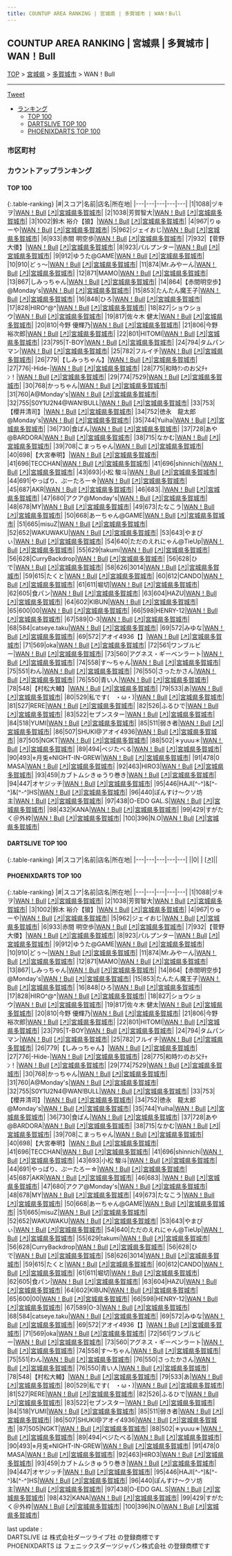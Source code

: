```yaml
---
title: COUNTUP AREA RANKING | 宮城県 | 多賀城市 | WAN！Bull
---
```

## COUNTUP AREA RANKING | 宮城県 | 多賀城市 | WAN！Bull

[TOP](/darts/rank/) > [宮城県](/darts/rank/宮城県/) > [多賀城市](/darts/rank/宮城県/多賀城市/) > WAN！Bull

___

<a href="https://twitter.com/share?ref_src=twsrc%5Etfw" data-text="COUNTUP AREA RANKING | 宮城県多賀城市WAN！Bull" class="twitter-share-button" data-hashtags="DARTSLIVE,PHOENIXDARTS,darts,ダーツ" data-show-count="false">Tweet</a>

* [ランキング](#カウントアップランキング)
    * [TOP 100](#top-100)
    * [DARTSLIVE TOP 100](#dartslive-top-100)
    * [PHOENIXDARTS TOP 100](#phoenixdarts-top-100)

### 市区町村

<ul>

</ul>

### カウントアップランキング

#### TOP 100



{:.table-ranking}
|#|スコア|名前|店名|所在地|
|---|---|---|---|---|
|1|1088|<span class="rank-name-pd">ヅキヲ</span>|<a href="/darts/rank/shops/78041.html">WAN！Bull</a> <a href="https://vs.phoenixdarts.com/jp/shop/shopDetailInfo/s_78041?s_seq=78041">[↗]</a>|<a href="/darts/rank/宮城県/多賀城市">宮城県多賀城市</a>|
|2|1038|<span class="rank-name-pd">芳賀智大</span>|<a href="/darts/rank/shops/78041.html">WAN！Bull</a> <a href="https://vs.phoenixdarts.com/jp/shop/shopDetailInfo/s_78041?s_seq=78041">[↗]</a>|<a href="/darts/rank/宮城県/多賀城市">宮城県多賀城市</a>|
|3|1002|<span class="rank-name-pd">鈴木 裕介【狼】</span>|<a href="/darts/rank/shops/78041.html">WAN！Bull</a> <a href="https://vs.phoenixdarts.com/jp/shop/shopDetailInfo/s_78041?s_seq=78041">[↗]</a>|<a href="/darts/rank/宮城県/多賀城市">宮城県多賀城市</a>|
|4|967|<span class="rank-name-pd">りゅーや</span>|<a href="/darts/rank/shops/78041.html">WAN！Bull</a> <a href="https://vs.phoenixdarts.com/jp/shop/shopDetailInfo/s_78041?s_seq=78041">[↗]</a>|<a href="/darts/rank/宮城県/多賀城市">宮城県多賀城市</a>|
|5|962|<span class="rank-name-pd">ジェイおじ</span>|<a href="/darts/rank/shops/78041.html">WAN！Bull</a> <a href="https://vs.phoenixdarts.com/jp/shop/shopDetailInfo/s_78041?s_seq=78041">[↗]</a>|<a href="/darts/rank/宮城県/多賀城市">宮城県多賀城市</a>|
|6|933|<span class="rank-name-pd">赤間 明空歩</span>|<a href="/darts/rank/shops/78041.html">WAN！Bull</a> <a href="https://vs.phoenixdarts.com/jp/shop/shopDetailInfo/s_78041?s_seq=78041">[↗]</a>|<a href="/darts/rank/宮城県/多賀城市">宮城県多賀城市</a>|
|7|932|<span class="rank-name-pd">【菅野大倭】</span>|<a href="/darts/rank/shops/78041.html">WAN！Bull</a> <a href="https://vs.phoenixdarts.com/jp/shop/shopDetailInfo/s_78041?s_seq=78041">[↗]</a>|<a href="/darts/rank/宮城県/多賀城市">宮城県多賀城市</a>|
|8|923|<span class="rank-name-pd">パルプンター</span>|<a href="/darts/rank/shops/78041.html">WAN！Bull</a> <a href="https://vs.phoenixdarts.com/jp/shop/shopDetailInfo/s_78041?s_seq=78041">[↗]</a>|<a href="/darts/rank/宮城県/多賀城市">宮城県多賀城市</a>|
|9|912|<span class="rank-name-pd">ゆうた@GAME</span>|<a href="/darts/rank/shops/78041.html">WAN！Bull</a> <a href="https://vs.phoenixdarts.com/jp/shop/shopDetailInfo/s_78041?s_seq=78041">[↗]</a>|<a href="/darts/rank/宮城県/多賀城市">宮城県多賀城市</a>|
|10|910|<span class="rank-name-pd">どぅ～</span>|<a href="/darts/rank/shops/78041.html">WAN！Bull</a> <a href="https://vs.phoenixdarts.com/jp/shop/shopDetailInfo/s_78041?s_seq=78041">[↗]</a>|<a href="/darts/rank/宮城県/多賀城市">宮城県多賀城市</a>|
|11|874|<span class="rank-name-pd">Mr.みやーん</span>|<a href="/darts/rank/shops/78041.html">WAN！Bull</a> <a href="https://vs.phoenixdarts.com/jp/shop/shopDetailInfo/s_78041?s_seq=78041">[↗]</a>|<a href="/darts/rank/宮城県/多賀城市">宮城県多賀城市</a>|
|12|871|<span class="rank-name-pd">MAMO</span>|<a href="/darts/rank/shops/78041.html">WAN！Bull</a> <a href="https://vs.phoenixdarts.com/jp/shop/shopDetailInfo/s_78041?s_seq=78041">[↗]</a>|<a href="/darts/rank/宮城県/多賀城市">宮城県多賀城市</a>|
|13|867|<span class="rank-name-pd">しみっちゃん</span>|<a href="/darts/rank/shops/78041.html">WAN！Bull</a> <a href="https://vs.phoenixdarts.com/jp/shop/shopDetailInfo/s_78041?s_seq=78041">[↗]</a>|<a href="/darts/rank/宮城県/多賀城市">宮城県多賀城市</a>|
|14|864|<span class="rank-name-pd">【赤間明空歩】@Monday&#x27;s</span>|<a href="/darts/rank/shops/78041.html">WAN！Bull</a> <a href="https://vs.phoenixdarts.com/jp/shop/shopDetailInfo/s_78041?s_seq=78041">[↗]</a>|<a href="/darts/rank/宮城県/多賀城市">宮城県多賀城市</a>|
|15|853|<span class="rank-name-pd">たんたん魔王子</span>|<a href="/darts/rank/shops/78041.html">WAN！Bull</a> <a href="https://vs.phoenixdarts.com/jp/shop/shopDetailInfo/s_78041?s_seq=78041">[↗]</a>|<a href="/darts/rank/宮城県/多賀城市">宮城県多賀城市</a>|
|16|848|<span class="rank-name-pd">ひろ</span>|<a href="/darts/rank/shops/78041.html">WAN！Bull</a> <a href="https://vs.phoenixdarts.com/jp/shop/shopDetailInfo/s_78041?s_seq=78041">[↗]</a>|<a href="/darts/rank/宮城県/多賀城市">宮城県多賀城市</a>|
|17|828|<span class="rank-name-pd">HIRO^@^</span>|<a href="/darts/rank/shops/78041.html">WAN！Bull</a> <a href="https://vs.phoenixdarts.com/jp/shop/shopDetailInfo/s_78041?s_seq=78041">[↗]</a>|<a href="/darts/rank/宮城県/多賀城市">宮城県多賀城市</a>|
|18|827|<span class="rank-name-pd">ショウショウ</span>|<a href="/darts/rank/shops/78041.html">WAN！Bull</a> <a href="https://vs.phoenixdarts.com/jp/shop/shopDetailInfo/s_78041?s_seq=78041">[↗]</a>|<a href="/darts/rank/宮城県/多賀城市">宮城県多賀城市</a>|
|19|817|<span class="rank-name-pd"><span class="pro-icon-pd"></span>佐々木 健太</span>|<a href="/darts/rank/shops/78041.html">WAN！Bull</a> <a href="https://vs.phoenixdarts.com/jp/shop/shopDetailInfo/s_78041?s_seq=78041">[↗]</a>|<a href="/darts/rank/宮城県/多賀城市">宮城県多賀城市</a>|
|20|810|<span class="rank-name-pd"><span class="pro-icon-pd"></span>今野 優輝乃</span>|<a href="/darts/rank/shops/78041.html">WAN！Bull</a> <a href="https://vs.phoenixdarts.com/jp/shop/shopDetailInfo/s_78041?s_seq=78041">[↗]</a>|<a href="/darts/rank/宮城県/多賀城市">宮城県多賀城市</a>|
|21|806|<span class="rank-name-pd"><span class="pro-icon-pd"></span>今野 裕次郎</span>|<a href="/darts/rank/shops/78041.html">WAN！Bull</a> <a href="https://vs.phoenixdarts.com/jp/shop/shopDetailInfo/s_78041?s_seq=78041">[↗]</a>|<a href="/darts/rank/宮城県/多賀城市">宮城県多賀城市</a>|
|22|801|<span class="rank-name-pd">HITOMI</span>|<a href="/darts/rank/shops/78041.html">WAN！Bull</a> <a href="https://vs.phoenixdarts.com/jp/shop/shopDetailInfo/s_78041?s_seq=78041">[↗]</a>|<a href="/darts/rank/宮城県/多賀城市">宮城県多賀城市</a>|
|23|795|<span class="rank-name-pd">T-BOY</span>|<a href="/darts/rank/shops/78041.html">WAN！Bull</a> <a href="https://vs.phoenixdarts.com/jp/shop/shopDetailInfo/s_78041?s_seq=78041">[↗]</a>|<a href="/darts/rank/宮城県/多賀城市">宮城県多賀城市</a>|
|24|794|<span class="rank-name-pd">タムパンマン</span>|<a href="/darts/rank/shops/78041.html">WAN！Bull</a> <a href="https://vs.phoenixdarts.com/jp/shop/shopDetailInfo/s_78041?s_seq=78041">[↗]</a>|<a href="/darts/rank/宮城県/多賀城市">宮城県多賀城市</a>|
|25|782|<span class="rank-name-pd">フルイチ</span>|<a href="/darts/rank/shops/78041.html">WAN！Bull</a> <a href="https://vs.phoenixdarts.com/jp/shop/shopDetailInfo/s_78041?s_seq=78041">[↗]</a>|<a href="/darts/rank/宮城県/多賀城市">宮城県多賀城市</a>|
|26|779|<span class="rank-name-pd">【しみっちゃん】</span>|<a href="/darts/rank/shops/78041.html">WAN！Bull</a> <a href="https://vs.phoenixdarts.com/jp/shop/shopDetailInfo/s_78041?s_seq=78041">[↗]</a>|<a href="/darts/rank/宮城県/多賀城市">宮城県多賀城市</a>|
|27|776|<span class="rank-name-pd">-Hide-</span>|<a href="/darts/rank/shops/78041.html">WAN！Bull</a> <a href="https://vs.phoenixdarts.com/jp/shop/shopDetailInfo/s_78041?s_seq=78041">[↗]</a>|<a href="/darts/rank/宮城県/多賀城市">宮城県多賀城市</a>|
|28|775|<span class="rank-name-pd">和時ｸﾝのお父ﾁｬﾝ！</span>|<a href="/darts/rank/shops/78041.html">WAN！Bull</a> <a href="https://vs.phoenixdarts.com/jp/shop/shopDetailInfo/s_78041?s_seq=78041">[↗]</a>|<a href="/darts/rank/宮城県/多賀城市">宮城県多賀城市</a>|
|29|774|<span class="rank-name-pd">7529</span>|<a href="/darts/rank/shops/78041.html">WAN！Bull</a> <a href="https://vs.phoenixdarts.com/jp/shop/shopDetailInfo/s_78041?s_seq=78041">[↗]</a>|<a href="/darts/rank/宮城県/多賀城市">宮城県多賀城市</a>|
|30|768|<span class="rank-name-pd">かっちゃん</span>|<a href="/darts/rank/shops/78041.html">WAN！Bull</a> <a href="https://vs.phoenixdarts.com/jp/shop/shopDetailInfo/s_78041?s_seq=78041">[↗]</a>|<a href="/darts/rank/宮城県/多賀城市">宮城県多賀城市</a>|
|31|760|<span class="rank-name-pd">A@Monday&#x27;s</span>|<a href="/darts/rank/shops/78041.html">WAN！Bull</a> <a href="https://vs.phoenixdarts.com/jp/shop/shopDetailInfo/s_78041?s_seq=78041">[↗]</a>|<a href="/darts/rank/宮城県/多賀城市">宮城県多賀城市</a>|
|32|755|<span class="rank-name-pd">S0Y1U2N4@WAN!BULL</span>|<a href="/darts/rank/shops/78041.html">WAN！Bull</a> <a href="https://vs.phoenixdarts.com/jp/shop/shopDetailInfo/s_78041?s_seq=78041">[↗]</a>|<a href="/darts/rank/宮城県/多賀城市">宮城県多賀城市</a>|
|33|753|<span class="rank-name-pd">【櫻井清司】</span>|<a href="/darts/rank/shops/78041.html">WAN！Bull</a> <a href="https://vs.phoenixdarts.com/jp/shop/shopDetailInfo/s_78041?s_seq=78041">[↗]</a>|<a href="/darts/rank/宮城県/多賀城市">宮城県多賀城市</a>|
|34|752|<span class="rank-name-pd">徳永　龍太郎@Monday&#x27;s</span>|<a href="/darts/rank/shops/78041.html">WAN！Bull</a> <a href="https://vs.phoenixdarts.com/jp/shop/shopDetailInfo/s_78041?s_seq=78041">[↗]</a>|<a href="/darts/rank/宮城県/多賀城市">宮城県多賀城市</a>|
|35|744|<span class="rank-name-pd">Yuiha</span>|<a href="/darts/rank/shops/78041.html">WAN！Bull</a> <a href="https://vs.phoenixdarts.com/jp/shop/shopDetailInfo/s_78041?s_seq=78041">[↗]</a>|<a href="/darts/rank/宮城県/多賀城市">宮城県多賀城市</a>|
|36|730|<span class="rank-name-pd">食ぱん</span>|<a href="/darts/rank/shops/78041.html">WAN！Bull</a> <a href="https://vs.phoenixdarts.com/jp/shop/shopDetailInfo/s_78041?s_seq=78041">[↗]</a>|<a href="/darts/rank/宮城県/多賀城市">宮城県多賀城市</a>|
|37|728|<span class="rank-name-pd">あや@BARDORA</span>|<a href="/darts/rank/shops/78041.html">WAN！Bull</a> <a href="https://vs.phoenixdarts.com/jp/shop/shopDetailInfo/s_78041?s_seq=78041">[↗]</a>|<a href="/darts/rank/宮城県/多賀城市">宮城県多賀城市</a>|
|38|715|<span class="rank-name-pd">なかむ</span>|<a href="/darts/rank/shops/78041.html">WAN！Bull</a> <a href="https://vs.phoenixdarts.com/jp/shop/shopDetailInfo/s_78041?s_seq=78041">[↗]</a>|<a href="/darts/rank/宮城県/多賀城市">宮城県多賀城市</a>|
|39|708|<span class="rank-name-pd">こまっちゃん</span>|<a href="/darts/rank/shops/78041.html">WAN！Bull</a> <a href="https://vs.phoenixdarts.com/jp/shop/shopDetailInfo/s_78041?s_seq=78041">[↗]</a>|<a href="/darts/rank/宮城県/多賀城市">宮城県多賀城市</a>|
|40|698|<span class="rank-name-pd">【大宮奉明】</span>|<a href="/darts/rank/shops/78041.html">WAN！Bull</a> <a href="https://vs.phoenixdarts.com/jp/shop/shopDetailInfo/s_78041?s_seq=78041">[↗]</a>|<a href="/darts/rank/宮城県/多賀城市">宮城県多賀城市</a>|
|41|696|<span class="rank-name-pd">TECCHAN</span>|<a href="/darts/rank/shops/78041.html">WAN！Bull</a> <a href="https://vs.phoenixdarts.com/jp/shop/shopDetailInfo/s_78041?s_seq=78041">[↗]</a>|<a href="/darts/rank/宮城県/多賀城市">宮城県多賀城市</a>|
|41|696|<span class="rank-name-pd">shinnichi</span>|<a href="/darts/rank/shops/78041.html">WAN！Bull</a> <a href="https://vs.phoenixdarts.com/jp/shop/shopDetailInfo/s_78041?s_seq=78041">[↗]</a>|<a href="/darts/rank/宮城県/多賀城市">宮城県多賀城市</a>|
|43|693|<span class="rank-name-pd"><span class="pro-icon-pd"></span>小松 駿斗</span>|<a href="/darts/rank/shops/78041.html">WAN！Bull</a> <a href="https://vs.phoenixdarts.com/jp/shop/shopDetailInfo/s_78041?s_seq=78041">[↗]</a>|<a href="/darts/rank/宮城県/多賀城市">宮城県多賀城市</a>|
|44|691|<span class="rank-name-pd">やっぱり、ぷーたろー☆</span>|<a href="/darts/rank/shops/78041.html">WAN！Bull</a> <a href="https://vs.phoenixdarts.com/jp/shop/shopDetailInfo/s_78041?s_seq=78041">[↗]</a>|<a href="/darts/rank/宮城県/多賀城市">宮城県多賀城市</a>|
|45|687|<span class="rank-name-pd">AKR</span>|<a href="/darts/rank/shops/78041.html">WAN！Bull</a> <a href="https://vs.phoenixdarts.com/jp/shop/shopDetailInfo/s_78041?s_seq=78041">[↗]</a>|<a href="/darts/rank/宮城県/多賀城市">宮城県多賀城市</a>|
|46|683|<span class="rank-name-pd">.</span>|<a href="/darts/rank/shops/78041.html">WAN！Bull</a> <a href="https://vs.phoenixdarts.com/jp/shop/shopDetailInfo/s_78041?s_seq=78041">[↗]</a>|<a href="/darts/rank/宮城県/多賀城市">宮城県多賀城市</a>|
|47|680|<span class="rank-name-pd">アクア@Monday&#x27;s</span>|<a href="/darts/rank/shops/78041.html">WAN！Bull</a> <a href="https://vs.phoenixdarts.com/jp/shop/shopDetailInfo/s_78041?s_seq=78041">[↗]</a>|<a href="/darts/rank/宮城県/多賀城市">宮城県多賀城市</a>|
|48|678|<span class="rank-name-pd">MY</span>|<a href="/darts/rank/shops/78041.html">WAN！Bull</a> <a href="https://vs.phoenixdarts.com/jp/shop/shopDetailInfo/s_78041?s_seq=78041">[↗]</a>|<a href="/darts/rank/宮城県/多賀城市">宮城県多賀城市</a>|
|49|673|<span class="rank-name-pd">たなこう</span>|<a href="/darts/rank/shops/78041.html">WAN！Bull</a> <a href="https://vs.phoenixdarts.com/jp/shop/shopDetailInfo/s_78041?s_seq=78041">[↗]</a>|<a href="/darts/rank/宮城県/多賀城市">宮城県多賀城市</a>|
|50|668|<span class="rank-name-pd">あーちゃん@GAME</span>|<a href="/darts/rank/shops/78041.html">WAN！Bull</a> <a href="https://vs.phoenixdarts.com/jp/shop/shopDetailInfo/s_78041?s_seq=78041">[↗]</a>|<a href="/darts/rank/宮城県/多賀城市">宮城県多賀城市</a>|
|51|665|<span class="rank-name-pd">misuZ</span>|<a href="/darts/rank/shops/78041.html">WAN！Bull</a> <a href="https://vs.phoenixdarts.com/jp/shop/shopDetailInfo/s_78041?s_seq=78041">[↗]</a>|<a href="/darts/rank/宮城県/多賀城市">宮城県多賀城市</a>|
|52|652|<span class="rank-name-pd">WAKUWAKU</span>|<a href="/darts/rank/shops/78041.html">WAN！Bull</a> <a href="https://vs.phoenixdarts.com/jp/shop/shopDetailInfo/s_78041?s_seq=78041">[↗]</a>|<a href="/darts/rank/宮城県/多賀城市">宮城県多賀城市</a>|
|53|643|<span class="rank-name-pd">やまぴぃ</span>|<a href="/darts/rank/shops/78041.html">WAN！Bull</a> <a href="https://vs.phoenixdarts.com/jp/shop/shopDetailInfo/s_78041?s_seq=78041">[↗]</a>|<a href="/darts/rank/宮城県/多賀城市">宮城県多賀城市</a>|
|54|640|<span class="rank-name-pd">ただのえれにゃん@TieUp</span>|<a href="/darts/rank/shops/78041.html">WAN！Bull</a> <a href="https://vs.phoenixdarts.com/jp/shop/shopDetailInfo/s_78041?s_seq=78041">[↗]</a>|<a href="/darts/rank/宮城県/多賀城市">宮城県多賀城市</a>|
|55|629|<span class="rank-name-pd">takumi</span>|<a href="/darts/rank/shops/78041.html">WAN！Bull</a> <a href="https://vs.phoenixdarts.com/jp/shop/shopDetailInfo/s_78041?s_seq=78041">[↗]</a>|<a href="/darts/rank/宮城県/多賀城市">宮城県多賀城市</a>|
|56|628|<span class="rank-name-pd">CurryBackdrop</span>|<a href="/darts/rank/shops/78041.html">WAN！Bull</a> <a href="https://vs.phoenixdarts.com/jp/shop/shopDetailInfo/s_78041?s_seq=78041">[↗]</a>|<a href="/darts/rank/宮城県/多賀城市">宮城県多賀城市</a>|
|56|628|<span class="rank-name-pd">ひで</span>|<a href="/darts/rank/shops/78041.html">WAN！Bull</a> <a href="https://vs.phoenixdarts.com/jp/shop/shopDetailInfo/s_78041?s_seq=78041">[↗]</a>|<a href="/darts/rank/宮城県/多賀城市">宮城県多賀城市</a>|
|58|626|<span class="rank-name-pd">3014</span>|<a href="/darts/rank/shops/78041.html">WAN！Bull</a> <a href="https://vs.phoenixdarts.com/jp/shop/shopDetailInfo/s_78041?s_seq=78041">[↗]</a>|<a href="/darts/rank/宮城県/多賀城市">宮城県多賀城市</a>|
|59|615|<span class="rank-name-pd">たくと</span>|<a href="/darts/rank/shops/78041.html">WAN！Bull</a> <a href="https://vs.phoenixdarts.com/jp/shop/shopDetailInfo/s_78041?s_seq=78041">[↗]</a>|<a href="/darts/rank/宮城県/多賀城市">宮城県多賀城市</a>|
|60|612|<span class="rank-name-pd">CANDO</span>|<a href="/darts/rank/shops/78041.html">WAN！Bull</a> <a href="https://vs.phoenixdarts.com/jp/shop/shopDetailInfo/s_78041?s_seq=78041">[↗]</a>|<a href="/darts/rank/宮城県/多賀城市">宮城県多賀城市</a>|
|61|611|<span class="rank-name-pd">堀切</span>|<a href="/darts/rank/shops/78041.html">WAN！Bull</a> <a href="https://vs.phoenixdarts.com/jp/shop/shopDetailInfo/s_78041?s_seq=78041">[↗]</a>|<a href="/darts/rank/宮城県/多賀城市">宮城県多賀城市</a>|
|62|605|<span class="rank-name-pd">食パン</span>|<a href="/darts/rank/shops/78041.html">WAN！Bull</a> <a href="https://vs.phoenixdarts.com/jp/shop/shopDetailInfo/s_78041?s_seq=78041">[↗]</a>|<a href="/darts/rank/宮城県/多賀城市">宮城県多賀城市</a>|
|63|604|<span class="rank-name-pd">HAZU</span>|<a href="/darts/rank/shops/78041.html">WAN！Bull</a> <a href="https://vs.phoenixdarts.com/jp/shop/shopDetailInfo/s_78041?s_seq=78041">[↗]</a>|<a href="/darts/rank/宮城県/多賀城市">宮城県多賀城市</a>|
|64|602|<span class="rank-name-pd">KIBUN</span>|<a href="/darts/rank/shops/78041.html">WAN！Bull</a> <a href="https://vs.phoenixdarts.com/jp/shop/shopDetailInfo/s_78041?s_seq=78041">[↗]</a>|<a href="/darts/rank/宮城県/多賀城市">宮城県多賀城市</a>|
|65|600|<span class="rank-name-pd">00</span>|<a href="/darts/rank/shops/78041.html">WAN！Bull</a> <a href="https://vs.phoenixdarts.com/jp/shop/shopDetailInfo/s_78041?s_seq=78041">[↗]</a>|<a href="/darts/rank/宮城県/多賀城市">宮城県多賀城市</a>|
|66|598|<span class="rank-name-pd">HENRY-12</span>|<a href="/darts/rank/shops/78041.html">WAN！Bull</a> <a href="https://vs.phoenixdarts.com/jp/shop/shopDetailInfo/s_78041?s_seq=78041">[↗]</a>|<a href="/darts/rank/宮城県/多賀城市">宮城県多賀城市</a>|
|67|589|<span class="rank-name-pd">O-3</span>|<a href="/darts/rank/shops/78041.html">WAN！Bull</a> <a href="https://vs.phoenixdarts.com/jp/shop/shopDetailInfo/s_78041?s_seq=78041">[↗]</a>|<a href="/darts/rank/宮城県/多賀城市">宮城県多賀城市</a>|
|68|584|<span class="rank-name-pd">catseye.taku</span>|<a href="/darts/rank/shops/78041.html">WAN！Bull</a> <a href="https://vs.phoenixdarts.com/jp/shop/shopDetailInfo/s_78041?s_seq=78041">[↗]</a>|<a href="/darts/rank/宮城県/多賀城市">宮城県多賀城市</a>|
|69|572|<span class="rank-name-pd">みゆな</span>|<a href="/darts/rank/shops/78041.html">WAN！Bull</a> <a href="https://vs.phoenixdarts.com/jp/shop/shopDetailInfo/s_78041?s_seq=78041">[↗]</a>|<a href="/darts/rank/宮城県/多賀城市">宮城県多賀城市</a>|
|69|572|<span class="rank-name-pd">アオイ4936【】</span>|<a href="/darts/rank/shops/78041.html">WAN！Bull</a> <a href="https://vs.phoenixdarts.com/jp/shop/shopDetailInfo/s_78041?s_seq=78041">[↗]</a>|<a href="/darts/rank/宮城県/多賀城市">宮城県多賀城市</a>|
|71|569|<span class="rank-name-pd">oka</span>|<a href="/darts/rank/shops/78041.html">WAN！Bull</a> <a href="https://vs.phoenixdarts.com/jp/shop/shopDetailInfo/s_78041?s_seq=78041">[↗]</a>|<a href="/darts/rank/宮城県/多賀城市">宮城県多賀城市</a>|
|72|561|<span class="rank-name-pd">ワンブルビー</span>|<a href="/darts/rank/shops/78041.html">WAN！Bull</a> <a href="https://vs.phoenixdarts.com/jp/shop/shopDetailInfo/s_78041?s_seq=78041">[↗]</a>|<a href="/darts/rank/宮城県/多賀城市">宮城県多賀城市</a>|
|73|560|<span class="rank-name-pd">アグネス・ギーベンラート</span>|<a href="/darts/rank/shops/78041.html">WAN！Bull</a> <a href="https://vs.phoenixdarts.com/jp/shop/shopDetailInfo/s_78041?s_seq=78041">[↗]</a>|<a href="/darts/rank/宮城県/多賀城市">宮城県多賀城市</a>|
|74|558|<span class="rank-name-pd">す〜ちゃん</span>|<a href="/darts/rank/shops/78041.html">WAN！Bull</a> <a href="https://vs.phoenixdarts.com/jp/shop/shopDetailInfo/s_78041?s_seq=78041">[↗]</a>|<a href="/darts/rank/宮城県/多賀城市">宮城県多賀城市</a>|
|75|551|<span class="rank-name-pd">わん</span>|<a href="/darts/rank/shops/78041.html">WAN！Bull</a> <a href="https://vs.phoenixdarts.com/jp/shop/shopDetailInfo/s_78041?s_seq=78041">[↗]</a>|<a href="/darts/rank/宮城県/多賀城市">宮城県多賀城市</a>|
|76|550|<span class="rank-name-pd">さったかさん</span>|<a href="/darts/rank/shops/78041.html">WAN！Bull</a> <a href="https://vs.phoenixdarts.com/jp/shop/shopDetailInfo/s_78041?s_seq=78041">[↗]</a>|<a href="/darts/rank/宮城県/多賀城市">宮城県多賀城市</a>|
|76|550|<span class="rank-name-pd">青い人</span>|<a href="/darts/rank/shops/78041.html">WAN！Bull</a> <a href="https://vs.phoenixdarts.com/jp/shop/shopDetailInfo/s_78041?s_seq=78041">[↗]</a>|<a href="/darts/rank/宮城県/多賀城市">宮城県多賀城市</a>|
|78|548|<span class="rank-name-pd">【村松大輔】</span>|<a href="/darts/rank/shops/78041.html">WAN！Bull</a> <a href="https://vs.phoenixdarts.com/jp/shop/shopDetailInfo/s_78041?s_seq=78041">[↗]</a>|<a href="/darts/rank/宮城県/多賀城市">宮城県多賀城市</a>|
|79|533|<span class="rank-name-pd">あ</span>|<a href="/darts/rank/shops/78041.html">WAN！Bull</a> <a href="https://vs.phoenixdarts.com/jp/shop/shopDetailInfo/s_78041?s_seq=78041">[↗]</a>|<a href="/darts/rank/宮城県/多賀城市">宮城県多賀城市</a>|
|80|529|<span class="rank-name-pd">私です(　・ω・)</span>|<a href="/darts/rank/shops/78041.html">WAN！Bull</a> <a href="https://vs.phoenixdarts.com/jp/shop/shopDetailInfo/s_78041?s_seq=78041">[↗]</a>|<a href="/darts/rank/宮城県/多賀城市">宮城県多賀城市</a>|
|81|527|<span class="rank-name-pd">RERE</span>|<a href="/darts/rank/shops/78041.html">WAN！Bull</a> <a href="https://vs.phoenixdarts.com/jp/shop/shopDetailInfo/s_78041?s_seq=78041">[↗]</a>|<a href="/darts/rank/宮城県/多賀城市">宮城県多賀城市</a>|
|82|526|<span class="rank-name-pd">ふるひで</span>|<a href="/darts/rank/shops/78041.html">WAN！Bull</a> <a href="https://vs.phoenixdarts.com/jp/shop/shopDetailInfo/s_78041?s_seq=78041">[↗]</a>|<a href="/darts/rank/宮城県/多賀城市">宮城県多賀城市</a>|
|83|522|<span class="rank-name-pd">セブンスター</span>|<a href="/darts/rank/shops/78041.html">WAN！Bull</a> <a href="https://vs.phoenixdarts.com/jp/shop/shopDetailInfo/s_78041?s_seq=78041">[↗]</a>|<a href="/darts/rank/宮城県/多賀城市">宮城県多賀城市</a>|
|84|518|<span class="rank-name-pd">YUMI</span>|<a href="/darts/rank/shops/78041.html">WAN！Bull</a> <a href="https://vs.phoenixdarts.com/jp/shop/shopDetailInfo/s_78041?s_seq=78041">[↗]</a>|<a href="/darts/rank/宮城県/多賀城市">宮城県多賀城市</a>|
|85|511|<span class="rank-name-pd">弱き者</span>|<a href="/darts/rank/shops/78041.html">WAN！Bull</a> <a href="https://vs.phoenixdarts.com/jp/shop/shopDetailInfo/s_78041?s_seq=78041">[↗]</a>|<a href="/darts/rank/宮城県/多賀城市">宮城県多賀城市</a>|
|86|507|<span class="rank-name-pd">SHUKI@アオイ4936</span>|<a href="/darts/rank/shops/78041.html">WAN！Bull</a> <a href="https://vs.phoenixdarts.com/jp/shop/shopDetailInfo/s_78041?s_seq=78041">[↗]</a>|<a href="/darts/rank/宮城県/多賀城市">宮城県多賀城市</a>|
|87|505|<span class="rank-name-pd">NGKT</span>|<a href="/darts/rank/shops/78041.html">WAN！Bull</a> <a href="https://vs.phoenixdarts.com/jp/shop/shopDetailInfo/s_78041?s_seq=78041">[↗]</a>|<a href="/darts/rank/宮城県/多賀城市">宮城県多賀城市</a>|
|88|502|<span class="rank-name-pd">＊yuuu＊</span>|<a href="/darts/rank/shops/78041.html">WAN！Bull</a> <a href="https://vs.phoenixdarts.com/jp/shop/shopDetailInfo/s_78041?s_seq=78041">[↗]</a>|<a href="/darts/rank/宮城県/多賀城市">宮城県多賀城市</a>|
|89|494|<span class="rank-name-pd">ベジたべる</span>|<a href="/darts/rank/shops/78041.html">WAN！Bull</a> <a href="https://vs.phoenixdarts.com/jp/shop/shopDetailInfo/s_78041?s_seq=78041">[↗]</a>|<a href="/darts/rank/宮城県/多賀城市">宮城県多賀城市</a>|
|90|493|<span class="rank-name-pd">⭐︎月兎⭐︎NIGHT-IN-GREW</span>|<a href="/darts/rank/shops/78041.html">WAN！Bull</a> <a href="https://vs.phoenixdarts.com/jp/shop/shopDetailInfo/s_78041?s_seq=78041">[↗]</a>|<a href="/darts/rank/宮城県/多賀城市">宮城県多賀城市</a>|
|91|478|<span class="rank-name-pd">0 MASA</span>|<a href="/darts/rank/shops/78041.html">WAN！Bull</a> <a href="https://vs.phoenixdarts.com/jp/shop/shopDetailInfo/s_78041?s_seq=78041">[↗]</a>|<a href="/darts/rank/宮城県/多賀城市">宮城県多賀城市</a>|
|92|463|<span class="rank-name-pd">HIRO3</span>|<a href="/darts/rank/shops/78041.html">WAN！Bull</a> <a href="https://vs.phoenixdarts.com/jp/shop/shopDetailInfo/s_78041?s_seq=78041">[↗]</a>|<a href="/darts/rank/宮城県/多賀城市">宮城県多賀城市</a>|
|93|459|<span class="rank-name-pd">カブトムシきゅうり巻き</span>|<a href="/darts/rank/shops/78041.html">WAN！Bull</a> <a href="https://vs.phoenixdarts.com/jp/shop/shopDetailInfo/s_78041?s_seq=78041">[↗]</a>|<a href="/darts/rank/宮城県/多賀城市">宮城県多賀城市</a>|
|94|447|<span class="rank-name-pd">オヤジッチ</span>|<a href="/darts/rank/shops/78041.html">WAN！Bull</a> <a href="https://vs.phoenixdarts.com/jp/shop/shopDetailInfo/s_78041?s_seq=78041">[↗]</a>|<a href="/darts/rank/宮城県/多賀城市">宮城県多賀城市</a>|
|95|446|<span class="rank-name-pd">HAJI[^-^]&amp;[^-^]&amp;[^-^]HS</span>|<a href="/darts/rank/shops/78041.html">WAN！Bull</a> <a href="https://vs.phoenixdarts.com/jp/shop/shopDetailInfo/s_78041?s_seq=78041">[↗]</a>|<a href="/darts/rank/宮城県/多賀城市">宮城県多賀城市</a>|
|96|440|<span class="rank-name-pd">ぽんすけ〜クソ坊主</span>|<a href="/darts/rank/shops/78041.html">WAN！Bull</a> <a href="https://vs.phoenixdarts.com/jp/shop/shopDetailInfo/s_78041?s_seq=78041">[↗]</a>|<a href="/darts/rank/宮城県/多賀城市">宮城県多賀城市</a>|
|97|438|<span class="rank-name-pd">O-EDO GAL.S</span>|<a href="/darts/rank/shops/78041.html">WAN！Bull</a> <a href="https://vs.phoenixdarts.com/jp/shop/shopDetailInfo/s_78041?s_seq=78041">[↗]</a>|<a href="/darts/rank/宮城県/多賀城市">宮城県多賀城市</a>|
|98|432|<span class="rank-name-pd">KANA</span>|<a href="/darts/rank/shops/78041.html">WAN！Bull</a> <a href="https://vs.phoenixdarts.com/jp/shop/shopDetailInfo/s_78041?s_seq=78041">[↗]</a>|<a href="/darts/rank/宮城県/多賀城市">宮城県多賀城市</a>|
|99|429|<span class="rank-name-pd">すがたく＠外枠</span>|<a href="/darts/rank/shops/78041.html">WAN！Bull</a> <a href="https://vs.phoenixdarts.com/jp/shop/shopDetailInfo/s_78041?s_seq=78041">[↗]</a>|<a href="/darts/rank/宮城県/多賀城市">宮城県多賀城市</a>|
|100|396|<span class="rank-name-pd">N.O</span>|<a href="/darts/rank/shops/78041.html">WAN！Bull</a> <a href="https://vs.phoenixdarts.com/jp/shop/shopDetailInfo/s_78041?s_seq=78041">[↗]</a>|<a href="/darts/rank/宮城県/多賀城市">宮城県多賀城市</a>|


#### DARTSLIVE TOP 100



{:.table-ranking}
|#|スコア|名前|店名|所在地|
|---|---|---|---|---|
||0|<span class="rank-name-dl"> </span>|<a href="/darts/rank/shops/.html"></a> <a href="">[↗]</a>|<a href="/darts/rank//"></a>|


#### PHOENIXDARTS TOP 100



{:.table-ranking}
|#|スコア|名前|店名|所在地|
|---|---|---|---|---|
|1|1088|<span class="rank-name-pd">ヅキヲ</span>|<a href="/darts/rank/shops/78041.html">WAN！Bull</a> <a href="https://vs.phoenixdarts.com/jp/shop/shopDetailInfo/s_78041?s_seq=78041">[↗]</a>|<a href="/darts/rank/宮城県/多賀城市">宮城県多賀城市</a>|
|2|1038|<span class="rank-name-pd">芳賀智大</span>|<a href="/darts/rank/shops/78041.html">WAN！Bull</a> <a href="https://vs.phoenixdarts.com/jp/shop/shopDetailInfo/s_78041?s_seq=78041">[↗]</a>|<a href="/darts/rank/宮城県/多賀城市">宮城県多賀城市</a>|
|3|1002|<span class="rank-name-pd">鈴木 裕介【狼】</span>|<a href="/darts/rank/shops/78041.html">WAN！Bull</a> <a href="https://vs.phoenixdarts.com/jp/shop/shopDetailInfo/s_78041?s_seq=78041">[↗]</a>|<a href="/darts/rank/宮城県/多賀城市">宮城県多賀城市</a>|
|4|967|<span class="rank-name-pd">りゅーや</span>|<a href="/darts/rank/shops/78041.html">WAN！Bull</a> <a href="https://vs.phoenixdarts.com/jp/shop/shopDetailInfo/s_78041?s_seq=78041">[↗]</a>|<a href="/darts/rank/宮城県/多賀城市">宮城県多賀城市</a>|
|5|962|<span class="rank-name-pd">ジェイおじ</span>|<a href="/darts/rank/shops/78041.html">WAN！Bull</a> <a href="https://vs.phoenixdarts.com/jp/shop/shopDetailInfo/s_78041?s_seq=78041">[↗]</a>|<a href="/darts/rank/宮城県/多賀城市">宮城県多賀城市</a>|
|6|933|<span class="rank-name-pd">赤間 明空歩</span>|<a href="/darts/rank/shops/78041.html">WAN！Bull</a> <a href="https://vs.phoenixdarts.com/jp/shop/shopDetailInfo/s_78041?s_seq=78041">[↗]</a>|<a href="/darts/rank/宮城県/多賀城市">宮城県多賀城市</a>|
|7|932|<span class="rank-name-pd">【菅野大倭】</span>|<a href="/darts/rank/shops/78041.html">WAN！Bull</a> <a href="https://vs.phoenixdarts.com/jp/shop/shopDetailInfo/s_78041?s_seq=78041">[↗]</a>|<a href="/darts/rank/宮城県/多賀城市">宮城県多賀城市</a>|
|8|923|<span class="rank-name-pd">パルプンター</span>|<a href="/darts/rank/shops/78041.html">WAN！Bull</a> <a href="https://vs.phoenixdarts.com/jp/shop/shopDetailInfo/s_78041?s_seq=78041">[↗]</a>|<a href="/darts/rank/宮城県/多賀城市">宮城県多賀城市</a>|
|9|912|<span class="rank-name-pd">ゆうた@GAME</span>|<a href="/darts/rank/shops/78041.html">WAN！Bull</a> <a href="https://vs.phoenixdarts.com/jp/shop/shopDetailInfo/s_78041?s_seq=78041">[↗]</a>|<a href="/darts/rank/宮城県/多賀城市">宮城県多賀城市</a>|
|10|910|<span class="rank-name-pd">どぅ～</span>|<a href="/darts/rank/shops/78041.html">WAN！Bull</a> <a href="https://vs.phoenixdarts.com/jp/shop/shopDetailInfo/s_78041?s_seq=78041">[↗]</a>|<a href="/darts/rank/宮城県/多賀城市">宮城県多賀城市</a>|
|11|874|<span class="rank-name-pd">Mr.みやーん</span>|<a href="/darts/rank/shops/78041.html">WAN！Bull</a> <a href="https://vs.phoenixdarts.com/jp/shop/shopDetailInfo/s_78041?s_seq=78041">[↗]</a>|<a href="/darts/rank/宮城県/多賀城市">宮城県多賀城市</a>|
|12|871|<span class="rank-name-pd">MAMO</span>|<a href="/darts/rank/shops/78041.html">WAN！Bull</a> <a href="https://vs.phoenixdarts.com/jp/shop/shopDetailInfo/s_78041?s_seq=78041">[↗]</a>|<a href="/darts/rank/宮城県/多賀城市">宮城県多賀城市</a>|
|13|867|<span class="rank-name-pd">しみっちゃん</span>|<a href="/darts/rank/shops/78041.html">WAN！Bull</a> <a href="https://vs.phoenixdarts.com/jp/shop/shopDetailInfo/s_78041?s_seq=78041">[↗]</a>|<a href="/darts/rank/宮城県/多賀城市">宮城県多賀城市</a>|
|14|864|<span class="rank-name-pd">【赤間明空歩】@Monday&#x27;s</span>|<a href="/darts/rank/shops/78041.html">WAN！Bull</a> <a href="https://vs.phoenixdarts.com/jp/shop/shopDetailInfo/s_78041?s_seq=78041">[↗]</a>|<a href="/darts/rank/宮城県/多賀城市">宮城県多賀城市</a>|
|15|853|<span class="rank-name-pd">たんたん魔王子</span>|<a href="/darts/rank/shops/78041.html">WAN！Bull</a> <a href="https://vs.phoenixdarts.com/jp/shop/shopDetailInfo/s_78041?s_seq=78041">[↗]</a>|<a href="/darts/rank/宮城県/多賀城市">宮城県多賀城市</a>|
|16|848|<span class="rank-name-pd">ひろ</span>|<a href="/darts/rank/shops/78041.html">WAN！Bull</a> <a href="https://vs.phoenixdarts.com/jp/shop/shopDetailInfo/s_78041?s_seq=78041">[↗]</a>|<a href="/darts/rank/宮城県/多賀城市">宮城県多賀城市</a>|
|17|828|<span class="rank-name-pd">HIRO^@^</span>|<a href="/darts/rank/shops/78041.html">WAN！Bull</a> <a href="https://vs.phoenixdarts.com/jp/shop/shopDetailInfo/s_78041?s_seq=78041">[↗]</a>|<a href="/darts/rank/宮城県/多賀城市">宮城県多賀城市</a>|
|18|827|<span class="rank-name-pd">ショウショウ</span>|<a href="/darts/rank/shops/78041.html">WAN！Bull</a> <a href="https://vs.phoenixdarts.com/jp/shop/shopDetailInfo/s_78041?s_seq=78041">[↗]</a>|<a href="/darts/rank/宮城県/多賀城市">宮城県多賀城市</a>|
|19|817|<span class="rank-name-pd"><span class="pro-icon-pd"></span>佐々木 健太</span>|<a href="/darts/rank/shops/78041.html">WAN！Bull</a> <a href="https://vs.phoenixdarts.com/jp/shop/shopDetailInfo/s_78041?s_seq=78041">[↗]</a>|<a href="/darts/rank/宮城県/多賀城市">宮城県多賀城市</a>|
|20|810|<span class="rank-name-pd"><span class="pro-icon-pd"></span>今野 優輝乃</span>|<a href="/darts/rank/shops/78041.html">WAN！Bull</a> <a href="https://vs.phoenixdarts.com/jp/shop/shopDetailInfo/s_78041?s_seq=78041">[↗]</a>|<a href="/darts/rank/宮城県/多賀城市">宮城県多賀城市</a>|
|21|806|<span class="rank-name-pd"><span class="pro-icon-pd"></span>今野 裕次郎</span>|<a href="/darts/rank/shops/78041.html">WAN！Bull</a> <a href="https://vs.phoenixdarts.com/jp/shop/shopDetailInfo/s_78041?s_seq=78041">[↗]</a>|<a href="/darts/rank/宮城県/多賀城市">宮城県多賀城市</a>|
|22|801|<span class="rank-name-pd">HITOMI</span>|<a href="/darts/rank/shops/78041.html">WAN！Bull</a> <a href="https://vs.phoenixdarts.com/jp/shop/shopDetailInfo/s_78041?s_seq=78041">[↗]</a>|<a href="/darts/rank/宮城県/多賀城市">宮城県多賀城市</a>|
|23|795|<span class="rank-name-pd">T-BOY</span>|<a href="/darts/rank/shops/78041.html">WAN！Bull</a> <a href="https://vs.phoenixdarts.com/jp/shop/shopDetailInfo/s_78041?s_seq=78041">[↗]</a>|<a href="/darts/rank/宮城県/多賀城市">宮城県多賀城市</a>|
|24|794|<span class="rank-name-pd">タムパンマン</span>|<a href="/darts/rank/shops/78041.html">WAN！Bull</a> <a href="https://vs.phoenixdarts.com/jp/shop/shopDetailInfo/s_78041?s_seq=78041">[↗]</a>|<a href="/darts/rank/宮城県/多賀城市">宮城県多賀城市</a>|
|25|782|<span class="rank-name-pd">フルイチ</span>|<a href="/darts/rank/shops/78041.html">WAN！Bull</a> <a href="https://vs.phoenixdarts.com/jp/shop/shopDetailInfo/s_78041?s_seq=78041">[↗]</a>|<a href="/darts/rank/宮城県/多賀城市">宮城県多賀城市</a>|
|26|779|<span class="rank-name-pd">【しみっちゃん】</span>|<a href="/darts/rank/shops/78041.html">WAN！Bull</a> <a href="https://vs.phoenixdarts.com/jp/shop/shopDetailInfo/s_78041?s_seq=78041">[↗]</a>|<a href="/darts/rank/宮城県/多賀城市">宮城県多賀城市</a>|
|27|776|<span class="rank-name-pd">-Hide-</span>|<a href="/darts/rank/shops/78041.html">WAN！Bull</a> <a href="https://vs.phoenixdarts.com/jp/shop/shopDetailInfo/s_78041?s_seq=78041">[↗]</a>|<a href="/darts/rank/宮城県/多賀城市">宮城県多賀城市</a>|
|28|775|<span class="rank-name-pd">和時ｸﾝのお父ﾁｬﾝ！</span>|<a href="/darts/rank/shops/78041.html">WAN！Bull</a> <a href="https://vs.phoenixdarts.com/jp/shop/shopDetailInfo/s_78041?s_seq=78041">[↗]</a>|<a href="/darts/rank/宮城県/多賀城市">宮城県多賀城市</a>|
|29|774|<span class="rank-name-pd">7529</span>|<a href="/darts/rank/shops/78041.html">WAN！Bull</a> <a href="https://vs.phoenixdarts.com/jp/shop/shopDetailInfo/s_78041?s_seq=78041">[↗]</a>|<a href="/darts/rank/宮城県/多賀城市">宮城県多賀城市</a>|
|30|768|<span class="rank-name-pd">かっちゃん</span>|<a href="/darts/rank/shops/78041.html">WAN！Bull</a> <a href="https://vs.phoenixdarts.com/jp/shop/shopDetailInfo/s_78041?s_seq=78041">[↗]</a>|<a href="/darts/rank/宮城県/多賀城市">宮城県多賀城市</a>|
|31|760|<span class="rank-name-pd">A@Monday&#x27;s</span>|<a href="/darts/rank/shops/78041.html">WAN！Bull</a> <a href="https://vs.phoenixdarts.com/jp/shop/shopDetailInfo/s_78041?s_seq=78041">[↗]</a>|<a href="/darts/rank/宮城県/多賀城市">宮城県多賀城市</a>|
|32|755|<span class="rank-name-pd">S0Y1U2N4@WAN!BULL</span>|<a href="/darts/rank/shops/78041.html">WAN！Bull</a> <a href="https://vs.phoenixdarts.com/jp/shop/shopDetailInfo/s_78041?s_seq=78041">[↗]</a>|<a href="/darts/rank/宮城県/多賀城市">宮城県多賀城市</a>|
|33|753|<span class="rank-name-pd">【櫻井清司】</span>|<a href="/darts/rank/shops/78041.html">WAN！Bull</a> <a href="https://vs.phoenixdarts.com/jp/shop/shopDetailInfo/s_78041?s_seq=78041">[↗]</a>|<a href="/darts/rank/宮城県/多賀城市">宮城県多賀城市</a>|
|34|752|<span class="rank-name-pd">徳永　龍太郎@Monday&#x27;s</span>|<a href="/darts/rank/shops/78041.html">WAN！Bull</a> <a href="https://vs.phoenixdarts.com/jp/shop/shopDetailInfo/s_78041?s_seq=78041">[↗]</a>|<a href="/darts/rank/宮城県/多賀城市">宮城県多賀城市</a>|
|35|744|<span class="rank-name-pd">Yuiha</span>|<a href="/darts/rank/shops/78041.html">WAN！Bull</a> <a href="https://vs.phoenixdarts.com/jp/shop/shopDetailInfo/s_78041?s_seq=78041">[↗]</a>|<a href="/darts/rank/宮城県/多賀城市">宮城県多賀城市</a>|
|36|730|<span class="rank-name-pd">食ぱん</span>|<a href="/darts/rank/shops/78041.html">WAN！Bull</a> <a href="https://vs.phoenixdarts.com/jp/shop/shopDetailInfo/s_78041?s_seq=78041">[↗]</a>|<a href="/darts/rank/宮城県/多賀城市">宮城県多賀城市</a>|
|37|728|<span class="rank-name-pd">あや@BARDORA</span>|<a href="/darts/rank/shops/78041.html">WAN！Bull</a> <a href="https://vs.phoenixdarts.com/jp/shop/shopDetailInfo/s_78041?s_seq=78041">[↗]</a>|<a href="/darts/rank/宮城県/多賀城市">宮城県多賀城市</a>|
|38|715|<span class="rank-name-pd">なかむ</span>|<a href="/darts/rank/shops/78041.html">WAN！Bull</a> <a href="https://vs.phoenixdarts.com/jp/shop/shopDetailInfo/s_78041?s_seq=78041">[↗]</a>|<a href="/darts/rank/宮城県/多賀城市">宮城県多賀城市</a>|
|39|708|<span class="rank-name-pd">こまっちゃん</span>|<a href="/darts/rank/shops/78041.html">WAN！Bull</a> <a href="https://vs.phoenixdarts.com/jp/shop/shopDetailInfo/s_78041?s_seq=78041">[↗]</a>|<a href="/darts/rank/宮城県/多賀城市">宮城県多賀城市</a>|
|40|698|<span class="rank-name-pd">【大宮奉明】</span>|<a href="/darts/rank/shops/78041.html">WAN！Bull</a> <a href="https://vs.phoenixdarts.com/jp/shop/shopDetailInfo/s_78041?s_seq=78041">[↗]</a>|<a href="/darts/rank/宮城県/多賀城市">宮城県多賀城市</a>|
|41|696|<span class="rank-name-pd">TECCHAN</span>|<a href="/darts/rank/shops/78041.html">WAN！Bull</a> <a href="https://vs.phoenixdarts.com/jp/shop/shopDetailInfo/s_78041?s_seq=78041">[↗]</a>|<a href="/darts/rank/宮城県/多賀城市">宮城県多賀城市</a>|
|41|696|<span class="rank-name-pd">shinnichi</span>|<a href="/darts/rank/shops/78041.html">WAN！Bull</a> <a href="https://vs.phoenixdarts.com/jp/shop/shopDetailInfo/s_78041?s_seq=78041">[↗]</a>|<a href="/darts/rank/宮城県/多賀城市">宮城県多賀城市</a>|
|43|693|<span class="rank-name-pd"><span class="pro-icon-pd"></span>小松 駿斗</span>|<a href="/darts/rank/shops/78041.html">WAN！Bull</a> <a href="https://vs.phoenixdarts.com/jp/shop/shopDetailInfo/s_78041?s_seq=78041">[↗]</a>|<a href="/darts/rank/宮城県/多賀城市">宮城県多賀城市</a>|
|44|691|<span class="rank-name-pd">やっぱり、ぷーたろー☆</span>|<a href="/darts/rank/shops/78041.html">WAN！Bull</a> <a href="https://vs.phoenixdarts.com/jp/shop/shopDetailInfo/s_78041?s_seq=78041">[↗]</a>|<a href="/darts/rank/宮城県/多賀城市">宮城県多賀城市</a>|
|45|687|<span class="rank-name-pd">AKR</span>|<a href="/darts/rank/shops/78041.html">WAN！Bull</a> <a href="https://vs.phoenixdarts.com/jp/shop/shopDetailInfo/s_78041?s_seq=78041">[↗]</a>|<a href="/darts/rank/宮城県/多賀城市">宮城県多賀城市</a>|
|46|683|<span class="rank-name-pd">.</span>|<a href="/darts/rank/shops/78041.html">WAN！Bull</a> <a href="https://vs.phoenixdarts.com/jp/shop/shopDetailInfo/s_78041?s_seq=78041">[↗]</a>|<a href="/darts/rank/宮城県/多賀城市">宮城県多賀城市</a>|
|47|680|<span class="rank-name-pd">アクア@Monday&#x27;s</span>|<a href="/darts/rank/shops/78041.html">WAN！Bull</a> <a href="https://vs.phoenixdarts.com/jp/shop/shopDetailInfo/s_78041?s_seq=78041">[↗]</a>|<a href="/darts/rank/宮城県/多賀城市">宮城県多賀城市</a>|
|48|678|<span class="rank-name-pd">MY</span>|<a href="/darts/rank/shops/78041.html">WAN！Bull</a> <a href="https://vs.phoenixdarts.com/jp/shop/shopDetailInfo/s_78041?s_seq=78041">[↗]</a>|<a href="/darts/rank/宮城県/多賀城市">宮城県多賀城市</a>|
|49|673|<span class="rank-name-pd">たなこう</span>|<a href="/darts/rank/shops/78041.html">WAN！Bull</a> <a href="https://vs.phoenixdarts.com/jp/shop/shopDetailInfo/s_78041?s_seq=78041">[↗]</a>|<a href="/darts/rank/宮城県/多賀城市">宮城県多賀城市</a>|
|50|668|<span class="rank-name-pd">あーちゃん@GAME</span>|<a href="/darts/rank/shops/78041.html">WAN！Bull</a> <a href="https://vs.phoenixdarts.com/jp/shop/shopDetailInfo/s_78041?s_seq=78041">[↗]</a>|<a href="/darts/rank/宮城県/多賀城市">宮城県多賀城市</a>|
|51|665|<span class="rank-name-pd">misuZ</span>|<a href="/darts/rank/shops/78041.html">WAN！Bull</a> <a href="https://vs.phoenixdarts.com/jp/shop/shopDetailInfo/s_78041?s_seq=78041">[↗]</a>|<a href="/darts/rank/宮城県/多賀城市">宮城県多賀城市</a>|
|52|652|<span class="rank-name-pd">WAKUWAKU</span>|<a href="/darts/rank/shops/78041.html">WAN！Bull</a> <a href="https://vs.phoenixdarts.com/jp/shop/shopDetailInfo/s_78041?s_seq=78041">[↗]</a>|<a href="/darts/rank/宮城県/多賀城市">宮城県多賀城市</a>|
|53|643|<span class="rank-name-pd">やまぴぃ</span>|<a href="/darts/rank/shops/78041.html">WAN！Bull</a> <a href="https://vs.phoenixdarts.com/jp/shop/shopDetailInfo/s_78041?s_seq=78041">[↗]</a>|<a href="/darts/rank/宮城県/多賀城市">宮城県多賀城市</a>|
|54|640|<span class="rank-name-pd">ただのえれにゃん@TieUp</span>|<a href="/darts/rank/shops/78041.html">WAN！Bull</a> <a href="https://vs.phoenixdarts.com/jp/shop/shopDetailInfo/s_78041?s_seq=78041">[↗]</a>|<a href="/darts/rank/宮城県/多賀城市">宮城県多賀城市</a>|
|55|629|<span class="rank-name-pd">takumi</span>|<a href="/darts/rank/shops/78041.html">WAN！Bull</a> <a href="https://vs.phoenixdarts.com/jp/shop/shopDetailInfo/s_78041?s_seq=78041">[↗]</a>|<a href="/darts/rank/宮城県/多賀城市">宮城県多賀城市</a>|
|56|628|<span class="rank-name-pd">CurryBackdrop</span>|<a href="/darts/rank/shops/78041.html">WAN！Bull</a> <a href="https://vs.phoenixdarts.com/jp/shop/shopDetailInfo/s_78041?s_seq=78041">[↗]</a>|<a href="/darts/rank/宮城県/多賀城市">宮城県多賀城市</a>|
|56|628|<span class="rank-name-pd">ひで</span>|<a href="/darts/rank/shops/78041.html">WAN！Bull</a> <a href="https://vs.phoenixdarts.com/jp/shop/shopDetailInfo/s_78041?s_seq=78041">[↗]</a>|<a href="/darts/rank/宮城県/多賀城市">宮城県多賀城市</a>|
|58|626|<span class="rank-name-pd">3014</span>|<a href="/darts/rank/shops/78041.html">WAN！Bull</a> <a href="https://vs.phoenixdarts.com/jp/shop/shopDetailInfo/s_78041?s_seq=78041">[↗]</a>|<a href="/darts/rank/宮城県/多賀城市">宮城県多賀城市</a>|
|59|615|<span class="rank-name-pd">たくと</span>|<a href="/darts/rank/shops/78041.html">WAN！Bull</a> <a href="https://vs.phoenixdarts.com/jp/shop/shopDetailInfo/s_78041?s_seq=78041">[↗]</a>|<a href="/darts/rank/宮城県/多賀城市">宮城県多賀城市</a>|
|60|612|<span class="rank-name-pd">CANDO</span>|<a href="/darts/rank/shops/78041.html">WAN！Bull</a> <a href="https://vs.phoenixdarts.com/jp/shop/shopDetailInfo/s_78041?s_seq=78041">[↗]</a>|<a href="/darts/rank/宮城県/多賀城市">宮城県多賀城市</a>|
|61|611|<span class="rank-name-pd">堀切</span>|<a href="/darts/rank/shops/78041.html">WAN！Bull</a> <a href="https://vs.phoenixdarts.com/jp/shop/shopDetailInfo/s_78041?s_seq=78041">[↗]</a>|<a href="/darts/rank/宮城県/多賀城市">宮城県多賀城市</a>|
|62|605|<span class="rank-name-pd">食パン</span>|<a href="/darts/rank/shops/78041.html">WAN！Bull</a> <a href="https://vs.phoenixdarts.com/jp/shop/shopDetailInfo/s_78041?s_seq=78041">[↗]</a>|<a href="/darts/rank/宮城県/多賀城市">宮城県多賀城市</a>|
|63|604|<span class="rank-name-pd">HAZU</span>|<a href="/darts/rank/shops/78041.html">WAN！Bull</a> <a href="https://vs.phoenixdarts.com/jp/shop/shopDetailInfo/s_78041?s_seq=78041">[↗]</a>|<a href="/darts/rank/宮城県/多賀城市">宮城県多賀城市</a>|
|64|602|<span class="rank-name-pd">KIBUN</span>|<a href="/darts/rank/shops/78041.html">WAN！Bull</a> <a href="https://vs.phoenixdarts.com/jp/shop/shopDetailInfo/s_78041?s_seq=78041">[↗]</a>|<a href="/darts/rank/宮城県/多賀城市">宮城県多賀城市</a>|
|65|600|<span class="rank-name-pd">00</span>|<a href="/darts/rank/shops/78041.html">WAN！Bull</a> <a href="https://vs.phoenixdarts.com/jp/shop/shopDetailInfo/s_78041?s_seq=78041">[↗]</a>|<a href="/darts/rank/宮城県/多賀城市">宮城県多賀城市</a>|
|66|598|<span class="rank-name-pd">HENRY-12</span>|<a href="/darts/rank/shops/78041.html">WAN！Bull</a> <a href="https://vs.phoenixdarts.com/jp/shop/shopDetailInfo/s_78041?s_seq=78041">[↗]</a>|<a href="/darts/rank/宮城県/多賀城市">宮城県多賀城市</a>|
|67|589|<span class="rank-name-pd">O-3</span>|<a href="/darts/rank/shops/78041.html">WAN！Bull</a> <a href="https://vs.phoenixdarts.com/jp/shop/shopDetailInfo/s_78041?s_seq=78041">[↗]</a>|<a href="/darts/rank/宮城県/多賀城市">宮城県多賀城市</a>|
|68|584|<span class="rank-name-pd">catseye.taku</span>|<a href="/darts/rank/shops/78041.html">WAN！Bull</a> <a href="https://vs.phoenixdarts.com/jp/shop/shopDetailInfo/s_78041?s_seq=78041">[↗]</a>|<a href="/darts/rank/宮城県/多賀城市">宮城県多賀城市</a>|
|69|572|<span class="rank-name-pd">みゆな</span>|<a href="/darts/rank/shops/78041.html">WAN！Bull</a> <a href="https://vs.phoenixdarts.com/jp/shop/shopDetailInfo/s_78041?s_seq=78041">[↗]</a>|<a href="/darts/rank/宮城県/多賀城市">宮城県多賀城市</a>|
|69|572|<span class="rank-name-pd">アオイ4936【】</span>|<a href="/darts/rank/shops/78041.html">WAN！Bull</a> <a href="https://vs.phoenixdarts.com/jp/shop/shopDetailInfo/s_78041?s_seq=78041">[↗]</a>|<a href="/darts/rank/宮城県/多賀城市">宮城県多賀城市</a>|
|71|569|<span class="rank-name-pd">oka</span>|<a href="/darts/rank/shops/78041.html">WAN！Bull</a> <a href="https://vs.phoenixdarts.com/jp/shop/shopDetailInfo/s_78041?s_seq=78041">[↗]</a>|<a href="/darts/rank/宮城県/多賀城市">宮城県多賀城市</a>|
|72|561|<span class="rank-name-pd">ワンブルビー</span>|<a href="/darts/rank/shops/78041.html">WAN！Bull</a> <a href="https://vs.phoenixdarts.com/jp/shop/shopDetailInfo/s_78041?s_seq=78041">[↗]</a>|<a href="/darts/rank/宮城県/多賀城市">宮城県多賀城市</a>|
|73|560|<span class="rank-name-pd">アグネス・ギーベンラート</span>|<a href="/darts/rank/shops/78041.html">WAN！Bull</a> <a href="https://vs.phoenixdarts.com/jp/shop/shopDetailInfo/s_78041?s_seq=78041">[↗]</a>|<a href="/darts/rank/宮城県/多賀城市">宮城県多賀城市</a>|
|74|558|<span class="rank-name-pd">す〜ちゃん</span>|<a href="/darts/rank/shops/78041.html">WAN！Bull</a> <a href="https://vs.phoenixdarts.com/jp/shop/shopDetailInfo/s_78041?s_seq=78041">[↗]</a>|<a href="/darts/rank/宮城県/多賀城市">宮城県多賀城市</a>|
|75|551|<span class="rank-name-pd">わん</span>|<a href="/darts/rank/shops/78041.html">WAN！Bull</a> <a href="https://vs.phoenixdarts.com/jp/shop/shopDetailInfo/s_78041?s_seq=78041">[↗]</a>|<a href="/darts/rank/宮城県/多賀城市">宮城県多賀城市</a>|
|76|550|<span class="rank-name-pd">さったかさん</span>|<a href="/darts/rank/shops/78041.html">WAN！Bull</a> <a href="https://vs.phoenixdarts.com/jp/shop/shopDetailInfo/s_78041?s_seq=78041">[↗]</a>|<a href="/darts/rank/宮城県/多賀城市">宮城県多賀城市</a>|
|76|550|<span class="rank-name-pd">青い人</span>|<a href="/darts/rank/shops/78041.html">WAN！Bull</a> <a href="https://vs.phoenixdarts.com/jp/shop/shopDetailInfo/s_78041?s_seq=78041">[↗]</a>|<a href="/darts/rank/宮城県/多賀城市">宮城県多賀城市</a>|
|78|548|<span class="rank-name-pd">【村松大輔】</span>|<a href="/darts/rank/shops/78041.html">WAN！Bull</a> <a href="https://vs.phoenixdarts.com/jp/shop/shopDetailInfo/s_78041?s_seq=78041">[↗]</a>|<a href="/darts/rank/宮城県/多賀城市">宮城県多賀城市</a>|
|79|533|<span class="rank-name-pd">あ</span>|<a href="/darts/rank/shops/78041.html">WAN！Bull</a> <a href="https://vs.phoenixdarts.com/jp/shop/shopDetailInfo/s_78041?s_seq=78041">[↗]</a>|<a href="/darts/rank/宮城県/多賀城市">宮城県多賀城市</a>|
|80|529|<span class="rank-name-pd">私です(　・ω・)</span>|<a href="/darts/rank/shops/78041.html">WAN！Bull</a> <a href="https://vs.phoenixdarts.com/jp/shop/shopDetailInfo/s_78041?s_seq=78041">[↗]</a>|<a href="/darts/rank/宮城県/多賀城市">宮城県多賀城市</a>|
|81|527|<span class="rank-name-pd">RERE</span>|<a href="/darts/rank/shops/78041.html">WAN！Bull</a> <a href="https://vs.phoenixdarts.com/jp/shop/shopDetailInfo/s_78041?s_seq=78041">[↗]</a>|<a href="/darts/rank/宮城県/多賀城市">宮城県多賀城市</a>|
|82|526|<span class="rank-name-pd">ふるひで</span>|<a href="/darts/rank/shops/78041.html">WAN！Bull</a> <a href="https://vs.phoenixdarts.com/jp/shop/shopDetailInfo/s_78041?s_seq=78041">[↗]</a>|<a href="/darts/rank/宮城県/多賀城市">宮城県多賀城市</a>|
|83|522|<span class="rank-name-pd">セブンスター</span>|<a href="/darts/rank/shops/78041.html">WAN！Bull</a> <a href="https://vs.phoenixdarts.com/jp/shop/shopDetailInfo/s_78041?s_seq=78041">[↗]</a>|<a href="/darts/rank/宮城県/多賀城市">宮城県多賀城市</a>|
|84|518|<span class="rank-name-pd">YUMI</span>|<a href="/darts/rank/shops/78041.html">WAN！Bull</a> <a href="https://vs.phoenixdarts.com/jp/shop/shopDetailInfo/s_78041?s_seq=78041">[↗]</a>|<a href="/darts/rank/宮城県/多賀城市">宮城県多賀城市</a>|
|85|511|<span class="rank-name-pd">弱き者</span>|<a href="/darts/rank/shops/78041.html">WAN！Bull</a> <a href="https://vs.phoenixdarts.com/jp/shop/shopDetailInfo/s_78041?s_seq=78041">[↗]</a>|<a href="/darts/rank/宮城県/多賀城市">宮城県多賀城市</a>|
|86|507|<span class="rank-name-pd">SHUKI@アオイ4936</span>|<a href="/darts/rank/shops/78041.html">WAN！Bull</a> <a href="https://vs.phoenixdarts.com/jp/shop/shopDetailInfo/s_78041?s_seq=78041">[↗]</a>|<a href="/darts/rank/宮城県/多賀城市">宮城県多賀城市</a>|
|87|505|<span class="rank-name-pd">NGKT</span>|<a href="/darts/rank/shops/78041.html">WAN！Bull</a> <a href="https://vs.phoenixdarts.com/jp/shop/shopDetailInfo/s_78041?s_seq=78041">[↗]</a>|<a href="/darts/rank/宮城県/多賀城市">宮城県多賀城市</a>|
|88|502|<span class="rank-name-pd">＊yuuu＊</span>|<a href="/darts/rank/shops/78041.html">WAN！Bull</a> <a href="https://vs.phoenixdarts.com/jp/shop/shopDetailInfo/s_78041?s_seq=78041">[↗]</a>|<a href="/darts/rank/宮城県/多賀城市">宮城県多賀城市</a>|
|89|494|<span class="rank-name-pd">ベジたべる</span>|<a href="/darts/rank/shops/78041.html">WAN！Bull</a> <a href="https://vs.phoenixdarts.com/jp/shop/shopDetailInfo/s_78041?s_seq=78041">[↗]</a>|<a href="/darts/rank/宮城県/多賀城市">宮城県多賀城市</a>|
|90|493|<span class="rank-name-pd">⭐︎月兎⭐︎NIGHT-IN-GREW</span>|<a href="/darts/rank/shops/78041.html">WAN！Bull</a> <a href="https://vs.phoenixdarts.com/jp/shop/shopDetailInfo/s_78041?s_seq=78041">[↗]</a>|<a href="/darts/rank/宮城県/多賀城市">宮城県多賀城市</a>|
|91|478|<span class="rank-name-pd">0 MASA</span>|<a href="/darts/rank/shops/78041.html">WAN！Bull</a> <a href="https://vs.phoenixdarts.com/jp/shop/shopDetailInfo/s_78041?s_seq=78041">[↗]</a>|<a href="/darts/rank/宮城県/多賀城市">宮城県多賀城市</a>|
|92|463|<span class="rank-name-pd">HIRO3</span>|<a href="/darts/rank/shops/78041.html">WAN！Bull</a> <a href="https://vs.phoenixdarts.com/jp/shop/shopDetailInfo/s_78041?s_seq=78041">[↗]</a>|<a href="/darts/rank/宮城県/多賀城市">宮城県多賀城市</a>|
|93|459|<span class="rank-name-pd">カブトムシきゅうり巻き</span>|<a href="/darts/rank/shops/78041.html">WAN！Bull</a> <a href="https://vs.phoenixdarts.com/jp/shop/shopDetailInfo/s_78041?s_seq=78041">[↗]</a>|<a href="/darts/rank/宮城県/多賀城市">宮城県多賀城市</a>|
|94|447|<span class="rank-name-pd">オヤジッチ</span>|<a href="/darts/rank/shops/78041.html">WAN！Bull</a> <a href="https://vs.phoenixdarts.com/jp/shop/shopDetailInfo/s_78041?s_seq=78041">[↗]</a>|<a href="/darts/rank/宮城県/多賀城市">宮城県多賀城市</a>|
|95|446|<span class="rank-name-pd">HAJI[^-^]&amp;[^-^]&amp;[^-^]HS</span>|<a href="/darts/rank/shops/78041.html">WAN！Bull</a> <a href="https://vs.phoenixdarts.com/jp/shop/shopDetailInfo/s_78041?s_seq=78041">[↗]</a>|<a href="/darts/rank/宮城県/多賀城市">宮城県多賀城市</a>|
|96|440|<span class="rank-name-pd">ぽんすけ〜クソ坊主</span>|<a href="/darts/rank/shops/78041.html">WAN！Bull</a> <a href="https://vs.phoenixdarts.com/jp/shop/shopDetailInfo/s_78041?s_seq=78041">[↗]</a>|<a href="/darts/rank/宮城県/多賀城市">宮城県多賀城市</a>|
|97|438|<span class="rank-name-pd">O-EDO GAL.S</span>|<a href="/darts/rank/shops/78041.html">WAN！Bull</a> <a href="https://vs.phoenixdarts.com/jp/shop/shopDetailInfo/s_78041?s_seq=78041">[↗]</a>|<a href="/darts/rank/宮城県/多賀城市">宮城県多賀城市</a>|
|98|432|<span class="rank-name-pd">KANA</span>|<a href="/darts/rank/shops/78041.html">WAN！Bull</a> <a href="https://vs.phoenixdarts.com/jp/shop/shopDetailInfo/s_78041?s_seq=78041">[↗]</a>|<a href="/darts/rank/宮城県/多賀城市">宮城県多賀城市</a>|
|99|429|<span class="rank-name-pd">すがたく＠外枠</span>|<a href="/darts/rank/shops/78041.html">WAN！Bull</a> <a href="https://vs.phoenixdarts.com/jp/shop/shopDetailInfo/s_78041?s_seq=78041">[↗]</a>|<a href="/darts/rank/宮城県/多賀城市">宮城県多賀城市</a>|
|100|396|<span class="rank-name-pd">N.O</span>|<a href="/darts/rank/shops/78041.html">WAN！Bull</a> <a href="https://vs.phoenixdarts.com/jp/shop/shopDetailInfo/s_78041?s_seq=78041">[↗]</a>|<a href="/darts/rank/宮城県/多賀城市">宮城県多賀城市</a>|


<div class="footer border-top border-gray-light mt-5 pt-3 text-right text-gray">
    last update : <span style="font-weight: italic" id="foot_last_modified"></span><br />
    DARTSLIVE は 株式会社ダーツライブ社 の登録商標です<br />
    PHOENIXDARTS は フェニックスダーツジャパン株式会社 の登録商標です<br />
</div>

<script src="https://cdnjs.cloudflare.com/ajax/libs/jquery.tablesorter/2.31.3/js/jquery.tablesorter.min.js" integrity="sha512-qzgd5cYSZcosqpzpn7zF2ZId8f/8CHmFKZ8j7mU4OUXTNRd5g+ZHBPsgKEwoqxCtdQvExE5LprwwPAgoicguNg==" crossorigin="anonymous" referrerpolicy="no-referrer"></script>
<link rel="stylesheet" href="https://cdnjs.cloudflare.com/ajax/libs/jquery.tablesorter/2.31.3/css/theme.default.min.css" integrity="sha512-wghhOJkjQX0Lh3NSWvNKeZ0ZpNn+SPVXX1Qyc9OCaogADktxrBiBdKGDoqVUOyhStvMBmJQ8ZdMHiR3wuEq8+w==" crossorigin="anonymous" referrerpolicy="no-referrer" />
<script>
$(function() {
    $(".table-ranking").tablesorter({sortList:[[0, 0]]});
    $("#foot_last_modified").text(formatDate(new Date(document.lastModified), 'yyyy-MM-dd HH:mm:ss'));
});
</script>

<script async src="https://platform.twitter.com/widgets.js" charset="utf-8"></script>